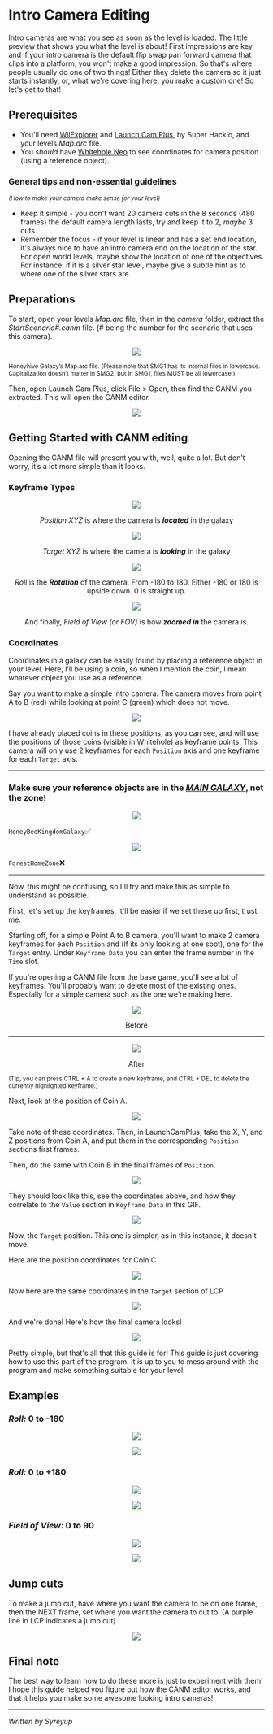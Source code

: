 # Intro Camera Editing

Intro cameras are what you see as soon as the level is loaded. The little preview that shows you what the level is about\! First impressions are key and if your intro camera is the default flip swap pan forward camera that clips into a platform, you won't make a good impression. So that's where people usually do one of two things\! Either they delete the camera so it just starts instantly, or, what we're covering here, you make a custom one\! So let's get to that\!

## Prerequisites

* You'll need [WiiExplorer](https://github.com/SuperHackio/WiiExplorer) and [Launch Cam Plus](https://github.com/SuperHackio/LaunchCamPlus), by Super Hackio, and your levels *Map.arc* file.
* You *should* have [Whitehole Neo](https://github.com/SMGCommunity/Whitehole-Neo) to see coordinates for camera position (using a reference object).


### General tips and non-essential guidelines
<sub>*(How to make your camera make sense for your level)*</sub>

* Keep it simple \- you don't want 20 camera cuts in the 8 seconds (480 frames) the default camera length lasts, try and keep it to 2, *maybe* 3 cuts.  
* Remember the focus \- if your level is linear and has a set end location, it's always nice to have an intro camera end on the location of the star. For open world levels, maybe show the location of one of the objectives. For instance: if it is a silver star level, maybe give a subtle hint as to where one of the silver stars are.



## Preparations

To start, open your levels *Map.arc* file, then in the *camera* folder, extract the *StartScenario\#.canm* file. (\# being the number for the scenario that uses this camera). 

<p align="center" width="100%">
 <img src="images/intro_camera-GalaxyMapArcWiiExplorer.png">
 </p>

<sub>Honeyhive Galaxy’s Map.arc file. (Please note that SMG1 has its internal files in lowercase. Capitalization doesn’t matter in SMG2, but in SMG1, files MUST be all lowercase.)</sub>

Then, open Launch Cam Plus, click File \> Open, then find the CANM you extracted. This will open the CANM editor.

<p align="center" width="100%">
 <img src="images/intro_camera-OpenScenarioStarter.gif">
 </p>



## Getting Started with CANM editing 

Opening the CANM file will present you with, well, quite a lot. But don’t worry, it’s a lot more simple than it looks. 

### Keyframe Types

<p align="center" width="100%">
 <img src="images/intro_camera-PosLCP.png">
 </p>

<p style="text-align: center;"><i>Position XYZ</i> is where the camera is <b><i>located</i></b> in the galaxy</p>

<p align="center" width="100%">
 <img src="images/intro_camera-TargetLCP.png">
 </p>

<p style="text-align: center;"><i>Target XYZ</i> is where the camera is <b><i>looking</i></b> in the galaxy</p>

<p align="center" width="100%">
 <img src="images/intro_camera-RollLCP.png">
 </p>

<p style="text-align: center;"><i>Roll</i> is the <b><i>Rotation</i></b> of the camera. From -180 to 180. Either -180 or 180 is upside down. 0 is straight up.</p>

<p align="center" width="100%">
 <img src="images/intro_camera-LCP-FOV.png">
 </p>

<p style="text-align: center;">And finally, <i>Field of View (or FOV)</i> is how <b><i>zoomed in</i></b> the camera is.</p>

### Coordinates

Coordinates in a galaxy can be easily found by placing a reference object in your level. Here, I’ll be using a coin, so when I mention the coin, I mean whatever object you use as a reference.

Say you want to make a simple intro camera. The camera moves from point A to B (red) while looking at point C (green) which does not move.

<p align="center" width="100%">
 <img src="images/intro_camera-ExampleDiagram.png">
 </p>

I have already placed coins in these positions, as you can see, and will use the positions of those coins (visible in Whitehole) as keyframe points. This camera will only use 2 keyframes for each `Position` axis and one keyframe for each `Target` axis.

---

### Make sure your reference objects are in the <u>___MAIN GALAXY___</u>, not the zone!
<p align="center" width="100%">
 <img src="images/intro_camera-Correct-In-Galaxy.png">
 </p>

`HoneyBeeKingdomGalaxy`✅

<p align="center" width="100%">
 <img src="images/intro_camera-Incorrect-In-Zone.png">
 </p>

`ForestHomeZone`❌

---

Now, this might be confusing, so I'll try and make this as simple to understand as possible.

First, let's set up the keyframes. It'll be easier if we set these up first, trust me.

Starting off, for a simple Point A to B camera, you'll want to make 2 camera keyframes for each `Position` and (if its only looking at one spot), one for the `Target` entry. Under `Keyframe Data` you can enter the frame number in the `Time` slot.

If you're opening a CANM file from the base game, you'll see a lot of keyframes. You'll probably want to delete most of the existing ones. Especially for a simple camera such as the one we're making here.

<p align="center" width="100%">
 <img src="images/intro_camera-Before.png">
 </p>
<p style="text-align: center;">Before</p>

---

 <p align="center" width="100%">
 <img src="images/intro_camera-After.png">
 </p> 
<p style="text-align: center;">After</p>

<sub>(Tip, you can press CTRL + A to create a new keyframe, and CTRL + DEL to delete the currently highlighted keyframe.)</sub>

Next, look at the position of Coin A.

<p align="center" width="100%">
 <img src="images/intro_camera-CoinAPos.png">
 </p>

Take note of these coordinates. Then, in LaunchCamPlus, take the X, Y, and Z positions from Coin A, and put them in the corresponding `Position` sections first frames.

Then, do the same with Coin B in the final frames of `Position`.

<p align="center" width="100%">
 <img src="images/intro_camera-CoinBPos.png">
 </p>

They should look like this, see the coordinates above, and how they correlate to the `Value` section in `Keyframe Data` in this GIF.

<p align="center" width="100%">
 <img src="images/intro_camera-PositionXYZ-LCP.gif">
 </p>

Now, the `Target` position. This one is simpler, as in this instance, it doesn't move.

Here are the position coordinates for Coin C

<p align="center" width="100%">
 <img src="images/intro_camera-CoinCPos.png">
 </p>

Now here are the same coordinates in the `Target` section of LCP

<p align="center" width="100%">
 <img src="images/intro_camera-TargetXYZ-LCP.gif">
 </p>

And we're done! Here's how the final camera looks!

<p align="center" width="100%">
 <img src="images/intro_camera-final-camera!!.gif">
 </p>

Pretty simple, but that's all that this guide is for! This guide is just covering how to use this part of the program. It is up to you to mess around with the program and make something suitable for your level. 

## Examples

### *Roll:* 0 to -180
<p align="center" width="100%">
 <img src="images/intro_camera-rolling-from-0-to-positive-180.gif">
 </p>
<p align="center" width="100%">
 <img src="images/intro_camera-roll-negative-example.png">
 </p>

### *Roll:* 0 to +180
<p align="center" width="100%">
 <img src="images/intro_camera-rolling-from-0-to--180.gif">
 </p>
<p align="center" width="100%">
 <img src="images/intro_camera-roll-positive-example.png">
 </p>

### *Field of View:* 0 to 90
<p align="center" width="100%">
 <img src="images/intro_camera-FOV 0 to 90.gif">
 </p>
 <p align="center" width="100%">
 <img src="images/intro_camera-fovexample.png">
 </p>

## Jump cuts

To make a jump cut, have where you want the camera to be on one frame, then the NEXT frame, set where you want the camera to cut to. (A purple line in LCP indicates a jump cut)

<p align="center" width="100%">
 <img src="images/intro_camera-jumpcut.png">
 </p>

## Final note

The best way to learn how to do these more is just to experiment with them! I hope this guide helped you figure out how the CANM editor works, and that it helps you make some awesome looking intro cameras!

---

*Written by Syreyup*
